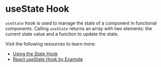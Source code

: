 # useState Hook

`useState` hook is used to manage the state of a component in functional components. Calling `useState` returns an array with two elements: the current state value and a function to update the state.

Visit the following resources to learn more:

- [Using the State Hook](https://reactjs.org/docs/hooks-state.html)
- [React useState Hook by Example](https://www.robinwieruch.de/react-usestate-hook/)
